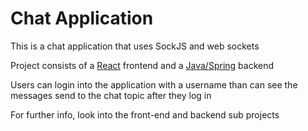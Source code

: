 # Chat Application

This is a chat application that uses SockJS and web sockets

Project consists of a [React](./chat-frontend/) frontend and a [Java/Spring](./chat-backend/) backend

Users can login into the application with a username than can see the messages send to the chat topic after they log in

For further info, look into the front-end and backend sub projects
